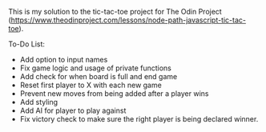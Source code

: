 This is my solution to the tic-tac-toe project for The Odin Project (https://www.theodinproject.com/lessons/node-path-javascript-tic-tac-toe).

To-Do List:

- Add option to input names
- Fix game logic and usage of private functions
- Add check for when board is full and end game
- Reset first player to X with each new game
- Prevent new moves from being added after a player wins
- Add styling
- Add AI for player to play against
- Fix victory check to make sure the right player is being declared winner.